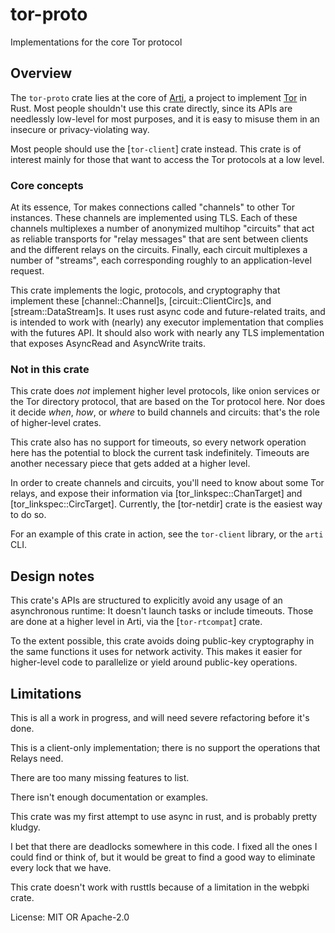 # tor-proto

Implementations for the core Tor protocol

## Overview

The `tor-proto` crate lies at the core of
[Arti](https://gitlab.torproject.org/tpo/core/arti/), a project to
implement [Tor](https://www.torproject.org/) in Rust.
Most people shouldn't use this crate directly,
since its APIs are needlessly low-level for most purposes, and it is
easy to misuse them in an insecure or privacy-violating way.

Most people should use the [`tor-client`] crate instead.  This crate is
of interest mainly for those that want to access the Tor protocols at
a low level.

### Core concepts

At its essence, Tor makes connections called "channels" to other
Tor instances.  These channels are implemented using TLS.  Each of
these channels multiplexes a number of anonymized multihop
"circuits" that act as reliable transports for "relay messages"
that are sent between clients and the different relays on the
circuits.  Finally, each circuit multiplexes a number of "streams",
each corresponding roughly to an application-level request.

This crate implements the logic, protocols, and cryptography that
implement these [channel::Channel]s, [circuit::ClientCirc]s, and
[stream::DataStream]s.  It uses rust async code and future-related
traits, and is intended to work with (nearly) any executor
implementation that complies with the futures API.  It should also
work with nearly any TLS implementation that exposes AsyncRead and
AsyncWrite traits.

### Not in this crate

This crate does _not_ implement higher level protocols, like onion
services or the Tor directory protocol, that are based on the Tor
protocol here.  Nor does it decide _when_, _how_, or _where_ to
build channels and circuits: that's the role of higher-level crates.

This crate also has no support for timeouts, so every network
operation here has the potential to block the current task
indefinitely.  Timeouts are another necessary piece that gets
added at a higher level.

In order to create channels and circuits, you'll need to know
about some Tor relays, and expose their information via
[tor_linkspec::ChanTarget] and [tor_linkspec::CircTarget].
Currently, the [tor-netdir] crate is the easiest way to do so.

For an example of this crate in action, see the `tor-client`
library, or the `arti` CLI.

## Design notes

This crate's APIs are structured to explicitly avoid any usage of
an asynchronous runtime: It doesn't launch tasks or include
timeouts.  Those are done at a higher level in Arti, via the
[`tor-rtcompat`] crate.

To the extent possible, this crate avoids doing public-key
cryptography in the same functions it uses for network activity.
This makes it easier for higher-level code to parallelize or yield
around public-key operations.

## Limitations

This is all a work in progress, and will need severe refactoring
before it's done.

This is a client-only implementation; there is no support the
operations that Relays need.

There are too many missing features to list.

There isn't enough documentation or examples.

This crate was my first attempt to use async in rust, and is probably
pretty kludgy.

I bet that there are deadlocks somewhere in this code.  I fixed
all the ones I could find or think of, but it would be great to
find a good way to eliminate every lock that we have.

This crate doesn't work with rusttls because of a limitation in the
webpki crate.

License: MIT OR Apache-2.0
